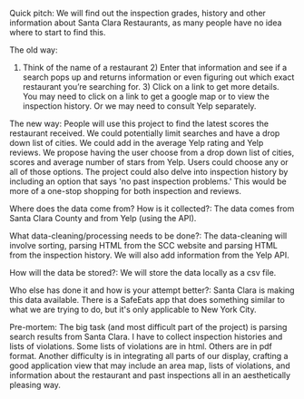 Quick pitch:
We will find out the inspection grades, history and other information
about Santa Clara Restaurants, as many people have no idea where to start to find this.

The old way:
1) Think of the name of a restaurant 2) Enter that information and see if a search pops up and returns information or even figuring out which exact restaurant you’re searching for. 3) Click on a link to get more details. You may need to click on a link to get a google map or to view the inspection history. Or we may need to consult Yelp separately.

The new way:
People will use this project to find the latest scores the restaurant
received. We could potentially limit searches and have a drop down
list of cities. We could add in the average Yelp rating and Yelp
reviews. We propose having the user choose from a drop down list of
cities, scores and average number of stars from Yelp. Users could
choose any or all of those options. The project could also delve into
inspection history by including an option that says 'no past
inspection problems.'  This would be more of a one-stop shopping for both inspection and reviews.

Where does the data come from? How is it collected?:
The data comes from Santa Clara County and from Yelp (using the API).

What data-cleaning/processing needs to be done?:
The data-cleaning will involve sorting, parsing HTML from the SCC
website and parsing HTML from the inspection history. We will also add information from the Yelp API.

How will the data be stored?:
We will store the data locally as a csv file.

Who else has done it and how is your attempt better?:
Santa Clara is making this data available. There is a SafeEats app
that does something similar to what we are trying to do, but it's only
applicable to New York City.

Pre-mortem:
The big task (and most difficult part of the project) is parsing
search results from Santa Clara. I have to collect inspection
histories and lists of violations. Some lists of violations are in
html. Others are in pdf format. Another difficulty is in integrating
all parts of our display, crafting a good application view that may
include an area map, lists of violations, and information about the
restaurant and past inspections all in an aesthetically pleasing way.
 
